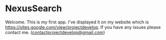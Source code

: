 # NexusSearch

Welcome. This is my first app. I've displayed it on my website which is https://sites.google.com/view/projectdevelop. If you have any issues please contact me. (contactprojectdevelop@gmail.com)
